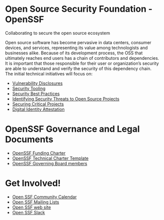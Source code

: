 # Open Source Security Foundation - OpenSSF

Collaborating to secure the open source ecosystem

Open source software has become pervasive in data centers, consumer devices, and services, representing its value among technologists and businesses alike. Because of its development process, the OSS that ultimately reaches end users has a chain of contributors and dependencies. It is important that those responsible for their user or organization’s security are able to understand and verify the security of this dependency chain. The initial technical initiatives will focus on:

* [Vulnerability Disclosures](https://github.com/ossf/wg-vulnerability-disclosures)
* [Security Tooling](https://github.com/ossf/wg-security-tooling)
* [Security Best Practices](https://github.com/ossf/wg-best-practices-oss-developers)
* [Identifying Security Threats to Open Source Projects](https://github.com/ossf/wg-identifying-security-threats)
* [Securing Critical Projects](https://github.com/ossf/wg-securing-critical-projects)
* [Digital Identity Attestation](https://github.com/ossf/wg-digital-identity-attestation)

# OpenSSF Governance and Legal Documents

* [OpenSSF Funding Charter](https://cdn.platform.linuxfoundation.org/agreements/openssf.pdf)
* [OpenSSF Technical Charter Template](https://github.com/ossf/project-template/blob/main/CHARTER.md)
* [OpenSSF Governing Board members](https://openssf.org/about/governing-board/)

# Get Involved!
* [Open SSF Community Calendar](https://calendar.google.com/calendar/r?cid=czYzdm9lZmhwNWk5cGZsdGI1cTY3bmdwZXNAZ3JvdXAuY2FsZW5kYXIuZ29vZ2xlLmNvbQ)
* [Open SSF Mailing Lists](https://lists.openssf.org/g/main/subgroups)
* [Open SSF web site](https://openssf.org/)
* [Open SSF Slack](https://slack.openssf.org/)